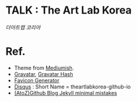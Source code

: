 # TALK : The Art Lab Korea

_더아트랩 코리아_


# Ref.
* Theme from [Mediumish](https://github.com/wowthemesnet/mediumish-theme-jekyll).
* [Gravatar](https://ko.gravatar.com/), [Gravatar Hash](https://en.gravatar.com/site/check/theartlabkorea@gmail.com)
* [Favicon Generator](https://realfavicongenerator.net/)
* [Disqus](https://disqus.com/) : Short Name = theartlabkorea-github-io
* [(AtoZ)Github Blog Jekyll minimal mistakes](https://eona1301.github.io/a_to_z/GithubBlog/)
